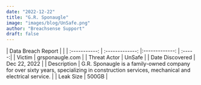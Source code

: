 ```yaml
---
date: "2022-12-22"
title: "G.R. Sponaugle"
image: "images/blog/UnSafe.png"
author: "Breachsense Support"
draft: false
---
```


| Data Breach Report           |              | 
| :-----------: | :-------------:     |:-------------:    | :-----:|
| Victim      | grsponaugle.com      | 
| Threat Actor      | UnSafe      | 
| Date Discovered      | Dec 22, 2022      | 
| Description      | G.R. Sponaugle is a family-owned company for over sixty years, specializing in construction services, mechanical and electrical service.      | 
| Leak Size      | 500GB      | 

